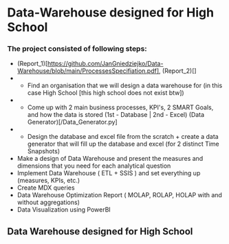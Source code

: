# Data-Warehouse designed for High School

### The project consisted of following steps:
- (Report_1)[https://github.com/JanGniedziejko/Data-Warehouse/blob/main/ProcessesSpecifiation.pdf], (Report_2)[]
- - Find an organisation that we will design a data warehouse for (in this case High School [this high school does not exist btw])
- - Come up with 2 main business processes, KPI's, 2 SMART Goals, and how the data is stored (1st - Database | 2nd - Excel) (Data Generator)[/Data_Generator.py]
- - Design the database and excel file from the scratch + create a data generator that will fill up the database and excel (for 2 distinct Time Snapshots)
- Make a design of Data Warehouse and present the measures and dimensions that you need for each analytical question
- Implement Data Warehouse ( ETL + SSIS ) and set everything up (measures, KPIs, etc.)
- Create MDX queries
- Data Warehouse Optimization Report ( MOLAP, ROLAP, HOLAP with and without aggregations) 
- Data Visualization using PowerBI

## Data Warehouse designed for High School


